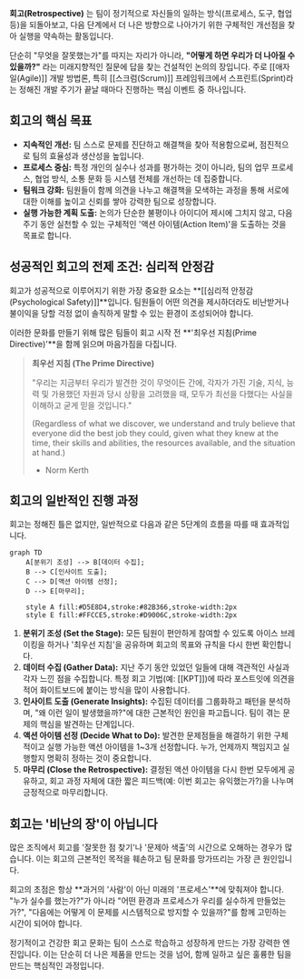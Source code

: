 **회고(Retrospective)** 는 팀이 정기적으로 자신들의 일하는 방식(프로세스, 도구, 협업 등)을 되돌아보고, 다음 단계에서 더 나은 방향으로 나아가기 위한 구체적인 개선점을 찾아 실행을 약속하는 활동입니다.

단순히 "무엇을 잘못했는가"를 따지는 자리가 아니라, **"어떻게 하면 우리가 더 나아질 수 있을까?"** 라는 미래지향적인 질문에 답을 찾는 건설적인 논의의 장입니다. 주로 [[애자일(Agile)]] 개발 방법론, 특히 [[스크럼(Scrum)]] 프레임워크에서 스프린트(Sprint)라는 정해진 개발 주기가 끝날 때마다 진행하는 핵심 이벤트 중 하나입니다.

## 회고의 핵심 목표

- **지속적인 개선:** 팀 스스로 문제를 진단하고 해결책을 찾아 적용함으로써, 점진적으로 팀의 효율성과 생산성을 높입니다.
- **프로세스 중심:** 특정 개인의 실수나 성과를 평가하는 것이 아니라, 팀의 업무 프로세스, 협업 방식, 소통 문화 등 시스템 전체를 개선하는 데 집중합니다.
- **팀워크 강화:** 팀원들이 함께 의견을 나누고 해결책을 모색하는 과정을 통해 서로에 대한 이해를 높이고 신뢰를 쌓아 강력한 팀으로 성장합니다.
- **실행 가능한 계획 도출:** 논의가 단순한 불평이나 아이디어 제시에 그치지 않고, 다음 주기 동안 실천할 수 있는 구체적인 '액션 아이템(Action Item)'을 도출하는 것을 목표로 합니다.

## 성공적인 회고의 전제 조건: 심리적 안정감

회고가 성공적으로 이루어지기 위한 가장 중요한 요소는 **[[심리적 안정감(Psychological Safety)]]**입니다. 팀원들이 어떤 의견을 제시하더라도 비난받거나 불이익을 당할 걱정 없이 솔직하게 말할 수 있는 환경이 조성되어야 합니다.

이러한 문화를 만들기 위해 많은 팀들이 회고 시작 전 **'최우선 지침(Prime Directive)'**을 함께 읽으며 마음가짐을 다집니다.

> **최우선 지침 (The Prime Directive)**
> 
> "우리는 지금부터 우리가 발견한 것이 무엇이든 간에, 각자가 가진 기술, 지식, 능력 및 가용했던 자원과 당시 상황을 고려했을 때, 모두가 최선을 다했다는 사실을 이해하고 굳게 믿을 것입니다."
> 
> (Regardless of what we discover, we understand and truly believe that everyone did the best job they could, given what they knew at the time, their skills and abilities, the resources available, and the situation at hand.)
> 
> - Norm Kerth

## 회고의 일반적인 진행 과정

회고는 정해진 틀은 없지만, 일반적으로 다음과 같은 5단계의 흐름을 따를 때 효과적입니다.

```mermaid 
graph TD
    A[분위기 조성] --> B[데이터 수집];
    B --> C[인사이트 도출];
    C --> D[액션 아이템 선정];
    D --> E[마무리];

    style A fill:#D5E8D4,stroke:#82B366,stroke-width:2px
    style E fill:#FFCCE5,stroke:#D9006C,stroke-width:2px
```

1. **분위기 조성 (Set the Stage):** 모든 팀원이 편안하게 참여할 수 있도록 아이스 브레이킹을 하거나 '최우선 지침'을 공유하며 회고의 목표와 규칙을 다시 한번 확인합니다.
2. **데이터 수집 (Gather Data):** 지난 주기 동안 있었던 일들에 대해 객관적인 사실과 각자 느낀 점을 수집합니다. 특정 회고 기법(예: [[KPT]])에 따라 포스트잇에 의견을 적어 화이트보드에 붙이는 방식을 많이 사용합니다.
3. **인사이트 도출 (Generate Insights):** 수집된 데이터를 그룹화하고 패턴을 분석하며, "왜 이런 일이 발생했을까?"에 대한 근본적인 원인을 파고듭니다. 팀이 겪는 문제의 핵심을 발견하는 단계입니다.
4. **액션 아이템 선정 (Decide What to Do):** 발견한 문제점들을 해결하기 위한 구체적이고 실행 가능한 액션 아이템을 1~3개 선정합니다. 누가, 언제까지 책임지고 실행할지 명확히 정하는 것이 중요합니다.
5. **마무리 (Close the Retrospective):** 결정된 액션 아이템을 다시 한번 모두에게 공유하고, 회고 과정 자체에 대한 짧은 피드백(예: 이번 회고는 유익했는가?)을 나누며 긍정적으로 마무리합니다.

## 회고는 '비난의 장'이 아닙니다

많은 조직에서 회고를 '잘못한 점 찾기'나 '문제아 색출'의 시간으로 오해하는 경우가 많습니다. 이는 회고의 근본적인 목적을 훼손하고 팀 문화를 망가뜨리는 가장 큰 원인입니다.

회고의 초점은 항상 **과거의 '사람'이 아닌 미래의 '프로세스'**에 맞춰져야 합니다. "누가 실수를 했는가?"가 아니라 "어떤 환경과 프로세스가 우리를 실수하게 만들었는가?", "다음에는 어떻게 이 문제를 시스템적으로 방지할 수 있을까?"를 함께 고민하는 시간이 되어야 합니다.

정기적이고 건강한 회고 문화는 팀이 스스로 학습하고 성장하게 만드는 가장 강력한 엔진입니다. 이는 단순히 더 나은 제품을 만드는 것을 넘어, 함께 일하고 싶은 훌륭한 팀을 만드는 핵심적인 과정입니다.